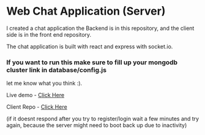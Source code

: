 # Web Chat Application (Server)
I created a chat application 
the Backend is in this repository,
and the client side is in the front end repository.

The chat application is built with react and express
with socket.io.

### If you want to run this make sure to fill up your mongodb cluster link in database/config.js

let me know what you think :).

Live demo - [Click Here](https://chatappclient.netlify.app)

Client Repo - [Click Here](https://github.com/AmitMaymon/ChatApp_client)

(if it doesnt respond after you try to register/login wait a few minutes and try again,
because the server might need to boot back up due to inactivity)
